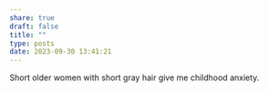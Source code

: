 ```yaml
---
share: true
draft: false
title: ""
type: posts
date: 2023-09-30 13:41:21
---
```


Short older women with short gray hair give me childhood anxiety. 
